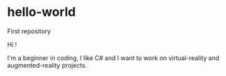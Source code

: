 # hello-world
First repository

Hi !

I'm a beginner in coding, I like C# and I want to work on virtual-reality and augmented-reality projects.

